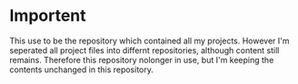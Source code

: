 # Importent
This use to be the repository which contained all my projects. However I'm seperated all project files into differnt repositories, although content still remains. Therefore this repository nolonger in use, but I'm keeping the contents unchanged in this repository.

